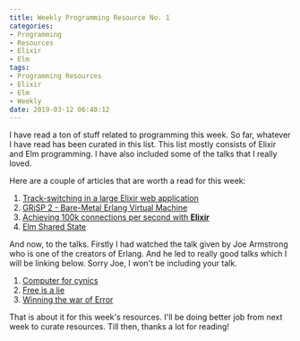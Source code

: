 ```yaml
---
title: Weekly Programming Resource No. 1
categories:
- Programming
- Resources
- Elixir
- Elm
tags:
- Programming Resources
- Elixir
- Elm
- Weekly
date: 2019-03-12 06:40:12
---
```


I have read a ton of stuff related to programming this week. So far, whatever I have read has been curated in this list. This list mostly consists of Elixir and Elm programming. I have also included some of the talks that I really loved.

<!-- more -->

Here are a couple of articles that are worth a read for this week:

1. [Track-switching in a large Elixir web application](https://medium.com/9elements/track-switching-in-a-large-elixir-web-application-31522d5ac457)
2. [GRiSP 2 - Bare-Metal Erlang Virtual Machine](https://www.grisp.org/)
3. [Achieving 100k connections per second with **Elixir**](https://stressgrid.com/blog/100k_cps_with_elixir/)
4. [Elm Shared State](https://github.com/ohanhi/elm-shared-state)

And now, to the talks. Firstly I had watched the talk given by Joe Armstrong who is one of the creators of Erlang. And he led to really good talks which I will be linking below. Sorry Joe, I won't be including your talk.

1. [Computer for cynics](https://www.youtube.com/watch?v=hZ3gmh-d9oI)
2. [Free is a lie](https://www.youtube.com/watch?v=ldhHkVjLe7A)
3. [Winning the war of Error](https://www.youtube.com/watch?v=EVkHgKCqAcI)

That is about it for this week's resources. I'll be doing better job from next week to curate resources. Till then, thanks a lot for reading!